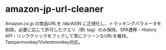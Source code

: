 # amazon-jp-url-cleaner
Amazon.co.jp の商品URLを /dp/ASIN に正規化し、トラッキングパラメータを削除。必要に応じて許可したクエリ（例: tag）のみ保持。SPA遷移・History API・リンククリックをフックして常にクリーンなURLを維持。Tampermonkey/Violentmonkey対応。
